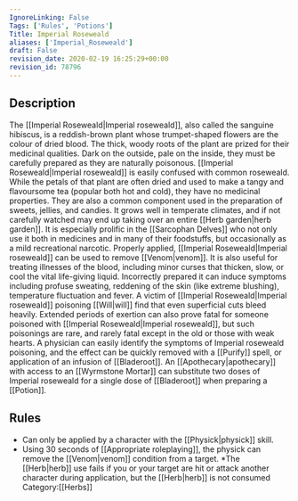 ```yaml
---
IgnoreLinking: False
Tags: ['Rules', 'Potions']
Title: Imperial Roseweald
aliases: ['Imperial_Roseweald']
draft: False
revision_date: 2020-02-19 16:25:29+00:00
revision_id: 78796
---
```


## Description
The [[Imperial Roseweald|Imperial roseweald]], also called the sanguine hibiscus, is a reddish-brown plant whose trumpet-shaped flowers are the colour of dried blood. The thick, woody roots of the plant are prized for their medicinal qualities. Dark on the outside, pale on the inside, they must be carefully prepared as they are naturally poisonous. 
[[Imperial Roseweald|Imperial roseweald]] is easily confused with common roseweald. While the petals of that plant are often dried and used to make a tangy and flavoursome tea (popular both hot and cold), they have no medicinal properties. They are also a common component used in the preparation of sweets, jellies, and candies. It grows well in temperate climates, and if not carefully watched may end up taking over an entire [[Herb garden|herb garden]]. It is especially prolific in the [[Sarcophan Delves]] who not only use it both in medicines and in many of their foodstuffs, but occasionally as a mild recreational narcotic.
Properly applied, [[Imperial Roseweald|Imperial roseweald]] can be used to remove [[Venom|venom]]. It is also useful for treating illnesses of the blood, including minor curses that thicken, slow, or cool the vital life-giving liquid.
Incorrectly prepared it can induce symptoms including profuse sweating, reddening of the skin (like extreme blushing), temperature fluctuation and fever. A victim of [[Imperial Roseweald|Imperial roseweald]] poisoning [[Will|will]] find that even superficial cuts bleed heavily. Extended periods of exertion can also prove fatal for someone poisoned with [[Imperial Roseweald|Imperial roseweald]], but such poisonings are rare, and rarely fatal except in the old or those with weak hearts. A physician can easily identify the symptoms of Imperial roseweald poisoning, and the effect can be quickly removed with a [[Purify]] spell, or application of an infusion of [[Bladeroot]].
An [[Apothecary|apothecary]] with access to an [[Wyrmstone Mortar]] can substitute two doses of Imperial roseweald for a single dose of [[Bladeroot]] when preparing a [[Potion]].
## Rules
* Can only be applied by a character with the [[Physick|physick]] skill.
* Using 30 seconds of [[Appropriate roleplaying]], the physick can remove the [[Venom|venom]] condition from a target.
*The [[Herb|herb]] use fails if you or your target are hit or attack another character during application, but the [[Herb|herb]] is not consumed
Category:[[Herbs]]